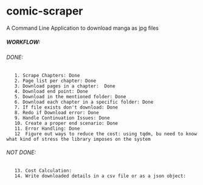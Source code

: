 # comic-scraper
A Command Line Application to download manga as jpg files

##### WORKFLOW:

   ###### DONE:
       1. Scrape Chapters: Done
       2. Page list per chapter: Done
       3. Download pages in a chapter:  Done
       4. Download end point: Done
       5. Download in the mentioned folder: Done
       6. Download each chapter in a specific folder: Done
       7. If file exists don't download: Done
       8. Redo if Download error: Done
       9. Handle Continuation Issues: Done
       10. Create a proper end scenario: Done
       11. Error Handling: Done
       12  Figure out ways to reduce the cost: using tqdm, bu need to know what kind of stress the library imposes on the system
       
   ###### NOT DONE:
       13. Cost Calculation:
       14. Write downloaded details in a csv file or as a json object: 

